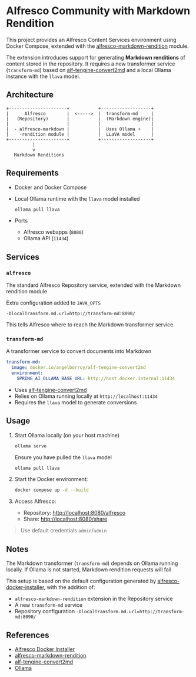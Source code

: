 # Alfresco Community with Markdown Rendition

This project provides an Alfresco Content Services environment using Docker Compose, extended with the [alfresco-markdown-rendition](https://github.com/aborroy/alfresco-markdown-rendition) module.

The extension introduces support for generating **Markdown renditions** of content stored in the repository. It requires a new transformer service (`transform-md`) based on [alf-tengine-convert2md](https://github.com/aborroy/alf-tengine-convert2md) and a local Ollama instance with the `llava` model.

## Architecture

```
+----------------------+           +-------------------+
|      Alfresco        |  <----->  |  transform-md     |
|   (Repository)       |           |  (Markdown engine)|
|                      |           |                   |
|  - alfresco-markdown |           |  Uses Ollama +    |
|    -rendition module |           |  LLaVA model      |
+----------------------+           +-------------------+
          |
          v
   Markdown Renditions
```

## Requirements

* Docker and Docker Compose
* Local Ollama runtime with the `llava` model installed

  ```bash
  ollama pull llava
  ```
* Ports

  * Alfresco webapps (`8080`)
  * Ollama API (`11434`)

## Services

### `alfresco`

The standard Alfresco Repository service, extended with the Markdown rendition module

Extra configuration added to `JAVA_OPTS`

```properties
-DlocalTransform.md.url=http://transform-md:8090/
```

This tells Alfresco where to reach the Markdown transformer service

### `transform-md`

A transformer service to convert documents into Markdown

```yaml
transform-md:
  image: docker.io/angelborroy/alf-tengine-convert2md
  environment:
    SPRING_AI_OLLAMA_BASE_URL: http://host.docker.internal:11434
```

* Uses [alf-tengine-convert2md](https://github.com/aborroy/alf-tengine-convert2md)
* Relies on Ollama running locally at `http://localhost:11434`
* Requires the `llava` model to generate conversions

## Usage

1. Start Ollama locally (on your host machine)

   ```bash
   ollama serve
   ```

   Ensure you have pulled the `llava` model

   ```bash
   ollama pull llava
   ```

2. Start the Docker environment:

   ```bash
   docker compose up -d --build
   ```

3. Access Alfresco:

   * Repository: [http://localhost:8080/alfresco](http://localhost:8080/alfresco)
   * Share: [http://localhost:8080/share](http://localhost:8080/share)

> Use default credentials `admin`/`admin`   

## Notes

The Markdown transformer (`transform-md`) depends on Ollama running locally. If Ollama is not started, Markdown rendition requests will fail

This setup is based on the default configuration generated by [alfresco-docker-installer](https://github.com/alfresco/alfresco-docker-installer), with the addition of:

  * `alfresco-markdown-rendition` extension in the Repository service
  * A new `transform-md` service
  * Repository configuration `-DlocalTransform.md.url=http://transform-md:8090/`

## References

* [Alfresco Docker Installer](https://github.com/alfresco/alfresco-docker-installer)
* [alfresco-markdown-rendition](https://github.com/aborroy/alfresco-markdown-rendition)
* [alf-tengine-convert2md](https://github.com/aborroy/alf-tengine-convert2md)
* [Ollama](https://ollama.ai)